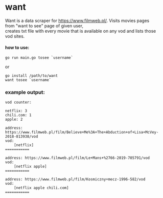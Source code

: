# want
Want is a data scraper for https://www.filmweb.pl/. Visits movies pages from "want to see" page of given user,  
creates txt file with every movie that is available on any vod and lists those vod sites.



#### how to use:
```
go run main.go tosee `username`
```
or
```
go install /path/to/want
want tosee `username`
```

### example output:
```
vod counter:

netflix: 3
chili.com: 1
apple: 2

address: https://www.filmweb.pl/film/Believe+Me%3A+The+Abduction+of+Lisa+McVey-2018-813938/vod
vod:
	[netflix]
===========

address: https://www.filmweb.pl/film/Le+Mans+%2766-2019-705791/vod
vod:
	[netflix apple]
===========

address: https://www.filmweb.pl/film/Kosmiczny+mecz-1996-582/vod
vod:
	[netflix apple chili.com]
===========
```
